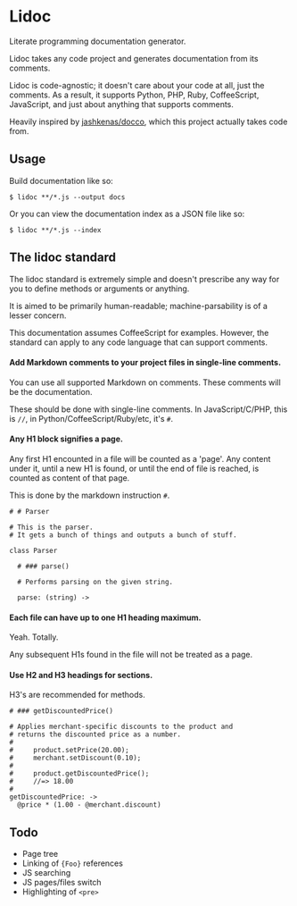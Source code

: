 Lidoc
=====

Literate programming documentation generator.

Lidoc takes any code project and generates documentation from its comments.

Lidoc is code-agnostic; it doesn't care about your code at all, just the
comments.  As a result, it supports Python, PHP, Ruby, CoffeeScript, JavaScript,
and just about anything that supports comments.

Heavily inspired by [jashkenas/docco](https://github.com/jashkenas/docco), which
this project actually takes code from.

Usage
-----

Build documentation like so:

    $ lidoc **/*.js --output docs

Or you can view the documentation index as a JSON file like so:

    $ lidoc **/*.js --index

The lidoc standard
------------------

The lidoc standard is extremely simple and doesn't prescribe any way for you to
define methods or arguments or anything.

It is aimed to be primarily human-readable; machine-parsability is of a lesser
concern.

This documentation assumes CoffeeScript for examples. However, the standard can
apply to any code language that can support comments.

#### Add Markdown comments to your project files in single-line comments.

You can use all supported Markdown on comments. These comments will be the
documentation.

These should be done with single-line comments. In JavaScript/C/PHP, this is
`//`, in Python/CoffeeScript/Ruby/etc, it's `#`.

#### Any H1 block signifies a page.

Any first H1 encounted in a file will be counted as a 'page'. Any content under
it, until a new H1 is found, or until the end of file is reached, is counted as
content of that page.

This is done by the markdown instruction `#`.

    # # Parser

    # This is the parser.
    # It gets a bunch of things and outputs a bunch of stuff.

    class Parser

      # ### parse()

      # Performs parsing on the given string.

      parse: (string) ->

#### Each file can have up to one H1 heading maximum.

Yeah. Totally.

Any subsequent H1s found in the file will not be treated as a page.

#### Use H2 and H3 headings for sections.

H3's are recommended for methods.

    # ### getDiscountedPrice()

    # Applies merchant-specific discounts to the product and
    # returns the discounted price as a number.
    #
    #     product.setPrice(20.00);
    #     merchant.setDiscount(0.10);
    #
    #     product.getDiscountedPrice();
    #     //=> 18.00
    #
    getDiscountedPrice: ->
      @price * (1.00 - @merchant.discount)

Todo
----

 * Page tree
 * Linking of `{Foo}` references
 * JS searching
 * JS pages/files switch
 * Highlighting of `<pre>`
